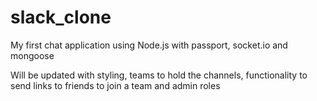 # slack_clone
My first chat application using Node.js with passport, socket.io and mongoose

Will be updated with styling, teams to hold the channels, functionality to send links to friends to join a team and admin roles

